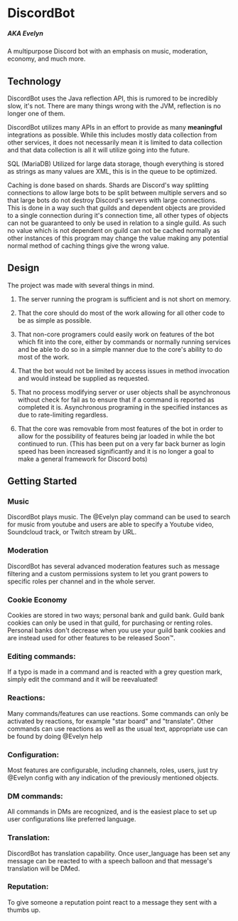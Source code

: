 # DiscordBot
##### AKA Evelyn
A multipurpose Discord bot with an emphasis on music, moderation, economy, and much more.

## Technology
DiscordBot uses the Java reflection API, this is rumored to be incredibly slow, it's not.  There are many things wrong with the JVM, reflection is no longer one of them.

DiscordBot utilizes many APIs in an effort to provide as many **meaningful** integrations as possible.  While this includes mostly data collection from other services, it does not necessarily mean it is limited to data collection and that data collection is all it will utilize going into the future.

SQL (MariaDB) Utilized for large data storage, though everything is stored as strings as many values are XML, this is in the queue to be optimized.

Caching is done based on shards.  Shards are Discord's way splitting connections to allow large bots to be split between multiple servers and so that large bots do not destroy Discord's servers with large connections.  This is done in a way such that guilds and dependent objects are provided to a single connection during it's connection time, all other types of objects can not be guaranteed to only be used in relation to a single guild.  As such no value which is not dependent on guild can not be cached normally as other instances of this program may change the value making any potential normal method of caching things give the wrong value.


## Design
The project was made with several things in mind.

1. The server running the program is sufficient and is not short on memory.

2. That the core should do most of the work allowing for all other code to be as simple as possible.

3. That non-core programers could easily work on features of the bot which fit into the core, either by commands or normally running services and be able to do so in a simple manner due to the core's ability to do most of the work.

4. That the bot would not be limited by access issues in method invocation and would instead be supplied as requested.

5. That no process modifying server or user objects shall be asynchronous without check for fail as to ensure that if a command is reported as completed it is.  Asynchronous programing in the specified instances as due to rate-limiting regardless.

6. That the core was removable from most features of the bot in order to allow for the possibility of features being jar loaded in while the bot continued to run. (This has been put on a very far back burner as login speed has been increased significantly and it is no longer a goal to make a general framework for Discord bots)



## Getting Started

### Music
DiscordBot plays music. The @Evelyn play command can be used to search for music from youtube and users are able to specify a Youtube video, Soundcloud track, or Twitch stream by URL.

### Moderation
DiscordBot has several advanced moderation features such as message filtering and a custom permissions system to let you grant powers to specific roles per channel and in the whole server.

### Cookie Economy
Cookies are stored in two ways; personal bank and guild bank.  Guild bank cookies can only be used in that guild, for purchasing or renting roles.  Personal banks don't decrease when you use your guild bank cookies and are instead used for other features to be released Soon™.

### Editing commands:
If a typo is made in a command and is reacted with a grey question mark, simply edit the command and it will be reevaluated!

### Reactions:
Many commands/features can use reactions. Some commands can only be activated by reactions, for example "star board" and "translate".  Other commands can use reactions as well as the usual text, appropriate use can be found by doing @Evelyn help <command>

### Configuration:
Most features are configurable, including channels, roles, users, just try @Evelyn config with any indication of the previously mentioned objects.

### DM commands:
All commands in DMs are recognized, and is the easiest place to set up user configurations like preferred language.

### Translation:
DiscordBot has translation capability.  Once user_language has been set any message can be reacted to with a speech balloon and that message's translation will be DMed.

### Reputation:
To give someone a reputation point react to a message they sent with a thumbs up.
